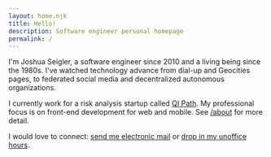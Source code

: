 ```yaml
---
layout: home.njk
title: Hello!
description: Software engineer personal homepage
permalink: /
---
```


I'm Joshua Seigler, a software engineer since 2010 and a living being since the 1980s. I've watched technology advance from dial-up and Geocities pages, to federated social media and decentralized autonomous organizations.

I currently work for a risk analysis startup called [QI Path](https://www.qipath.com/). My professional focus is on front-end development for web and mobile. See [/about](/about) for more detail.

I would love to connect: [send me electronic mail](mailto:joshua@seigler.net?subject=found+your+website) or [drop in my unoffice hours](/unoffice-hours).